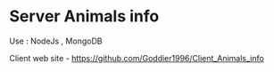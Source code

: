 # Server Animals info

Use : NodeJs , MongoDB

Client web site - https://github.com/Goddier1996/Client_Animals_info
 
 
 
 
  
